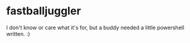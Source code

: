 # fastballjuggler
I don't know or care what it's for, but a buddy needed a little powershell written. :)
